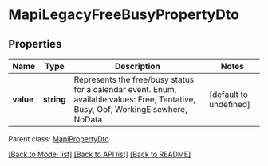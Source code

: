 
# MapiLegacyFreeBusyPropertyDto

## Properties
Name | Type | Description | Notes
------------ | ------------- | ------------- | -------------
**value** | **string** | Represents the free/busy status for a calendar event. Enum, available values: Free, Tentative, Busy, Oof, WorkingElsewhere, NoData | [default to undefined]

 Parent class: [MapiPropertyDto](MapiPropertyDto.md)

[[Back to Model list]](README.md#documentation-for-models) [[Back to API list]](README.md#documentation-for-api-endpoints) [[Back to README]](README.md)
